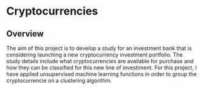 # Cryptocurrencies

## Overview

The aim of this project is to develop a study for an investment bank that is considering launching a new cryptocurrency investment portfolio. The study details include what cryptocurrencies are available for purchase and how they can be classified for this new line of investiment. For this project, I have applied unsupervised machine learning functions in order to group the cryptocurrencie on a clustering algorithm. 
